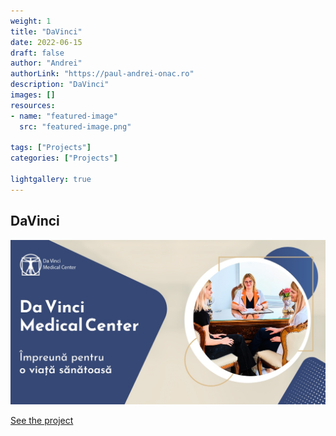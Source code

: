 ```yaml
---
weight: 1
title: "DaVinci"
date: 2022-06-15
draft: false
author: "Andrei"
authorLink: "https://paul-andrei-onac.ro"
description: "DaVinci"
images: []
resources:
- name: "featured-image"
  src: "featured-image.png"

tags: ["Projects"]
categories: ["Projects"]

lightgallery: true
---
```


## DaVinci

![DaVinci](./image.jpg)

[See the project](https://davincimedicalcenter.ro/)
